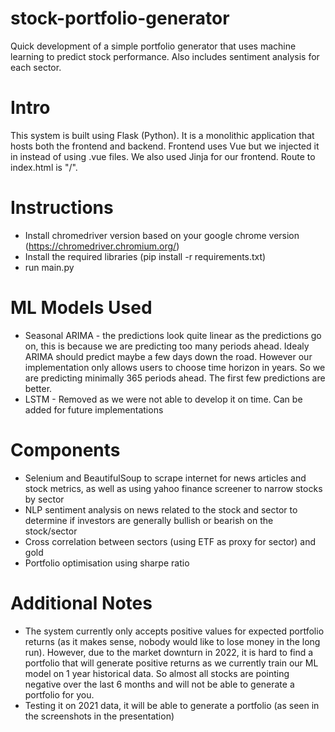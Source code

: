 # stock-portfolio-generator
Quick development of a simple portfolio generator that uses machine learning to predict stock performance. Also includes sentiment analysis for each sector.

# Intro
This system is built using Flask (Python). It is a monolithic application that hosts both the frontend and backend. Frontend uses Vue but we injected it in instead of using .vue files. We also used Jinja for our frontend. Route to index.html is "/".  

# Instructions
* Install chromedriver version based on your google chrome version (https://chromedriver.chromium.org/)
* Install the required libraries (pip install -r requirements.txt)
* run main.py

# ML Models Used
* Seasonal ARIMA - the predictions look quite linear as the predictions go on, this is because we are predicting too many periods ahead. Idealy ARIMA should predict maybe a few days down the road. However our implementation only allows users to choose time horizon in years. So we are predicting minimally 365 periods ahead. The first few predictions are better.
* LSTM - Removed as we were not able to develop it on time. Can be added for future implementations

# Components
* Selenium and BeautifulSoup to scrape internet for news articles and stock metrics, as well as using yahoo finance screener to narrow stocks by sector
* NLP sentiment analysis on news related to the stock and sector to determine if investors are generally bullish or bearish on the stock/sector
* Cross correlation between sectors (using ETF as proxy for sector) and gold
* Portfolio optimisation using sharpe ratio

# Additional Notes
* The system currently only accepts positive values for expected portfolio returns (as it makes sense, nobody would like to lose money in the long run). However, due to the market downturn in 2022, it is hard to find a portfolio that will generate positive returns as we currently train our ML model on 1 year historical data. So almost all stocks are pointing negative over the last 6 months and will not be able to generate a portfolio for you.
* Testing it on 2021 data, it will be able to generate a portfolio (as seen in the screenshots in the presentation)